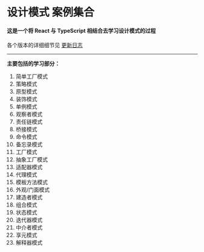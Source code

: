 <!--
 * @Author: Drazy
 * @Date: 2021-09-02 14:50:29
 * @LastEditors: Drazy
 * @LastEditTime: 2022-01-19 11:27:22
 * @Description: Readme
-->
# 设计模式 案例集合

#### 这是一个将 React 与 TypeScript 相结合去学习设计模式的过程

各个版本的详细细节见 [更新日志](./CHANGELOG.md)

---

**主要包括的学习部分：**

 1. 简单工厂模式
 2. 策略模式
 3. 原型模式
 4. 装饰模式
 5. 单例模式
 6. 观察者模式
 7. 责任链模式
 8. 桥接模式
 9. 命令模式
 10. 备忘录模式
 11. 工厂模式
 12. 抽象工厂模式
 13. 适配器模式
 14. 代理模式
 15. 模板方法模式
 16. 外观/门面模式
 17. 建造者模式
 18. 组合模式
 19. 状态模式
 20. 迭代器模式
 21. 中介者模式
 22. 享元模式
 23. 解释器模式
